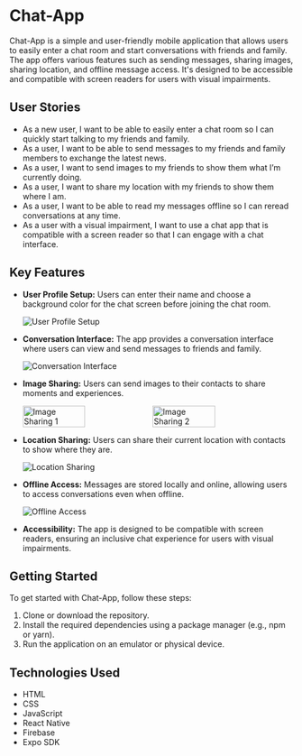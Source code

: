 # Chat-App

Chat-App is a simple and user-friendly mobile application that allows users to easily enter a chat room and start conversations with friends and family. The app offers various features such as sending messages, sharing images, sharing location, and offline message access. It's designed to be accessible and compatible with screen readers for users with visual impairments.

## User Stories

- As a new user, I want to be able to easily enter a chat room so I can quickly start talking to my friends and family.
- As a user, I want to be able to send messages to my friends and family members to exchange the latest news.
- As a user, I want to send images to my friends to show them what I’m currently doing.
- As a user, I want to share my location with my friends to show them where I am.
- As a user, I want to be able to read my messages offline so I can reread conversations at any time.
- As a user with a visual impairment, I want to use a chat app that is compatible with a screen reader so that I can engage with a chat interface.

## Key Features

- **User Profile Setup:** Users can enter their name and choose a background color for the chat screen before joining the chat room.
  
  ![User Profile Setup](https://github.com/BRobinson404/chat-app/assets/122922678/19fd275e-122a-46a8-9394-7d67f2bd9809)

- **Conversation Interface:** The app provides a conversation interface where users can view and send messages to friends and family.
  
  ![Conversation Interface](https://github.com/BRobinson404/chat-app/assets/122922678/9f65b1d3-5afa-4b28-a50f-d724ac8fd8ff)

- **Image Sharing:** Users can send images to their contacts to share moments and experiences.

  <div style="display: flex">
    <img src="https://github.com/BRobinson404/chat-app/assets/122922678/2f9750fc-37bd-4084-b3c8-a99c2548edb1" alt="Image Sharing 1" style="width: 48%;">
    <img src="https://github.com/BRobinson404/chat-app/assets/122922678/b5366319-8088-491f-ad2f-c16e2eee5ed6" alt="Image Sharing 2" style="width: 48%;">
  </div>

- **Location Sharing:** Users can share their current location with contacts to show where they are.
  
  ![Location Sharing](https://github.com/BRobinson404/chat-app/assets/122922678/036e164c-7d1b-4ae3-954a-6a0a3a9c8e7a)

- **Offline Access:** Messages are stored locally and online, allowing users to access conversations even when offline.
  
  ![Offline Access](https://github.com/BRobinson404/chat-app/assets/122922678/20851a46-62a5-4e1b-9a00-4f57bcecf329)

- **Accessibility:** The app is designed to be compatible with screen readers, ensuring an inclusive chat experience for users with visual impairments.

## Getting Started

To get started with Chat-App, follow these steps:

1. Clone or download the repository.
2. Install the required dependencies using a package manager (e.g., npm or yarn).
3. Run the application on an emulator or physical device.

## Technologies Used

- HTML
- CSS
- JavaScript
- React Native
- Firebase
- Expo SDK
